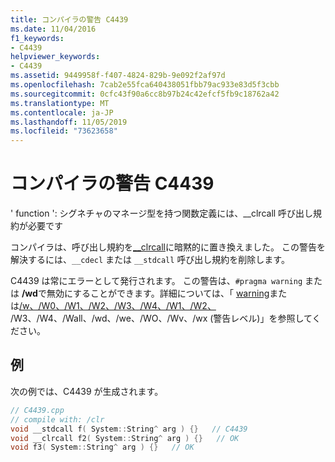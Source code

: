 ```yaml
---
title: コンパイラの警告 C4439
ms.date: 11/04/2016
f1_keywords:
- C4439
helpviewer_keywords:
- C4439
ms.assetid: 9449958f-f407-4824-829b-9e092f2af97d
ms.openlocfilehash: 7cab2e55fca640438051fbb79ac933e83d5f3cbb
ms.sourcegitcommit: 0cfc43f90a6cc8b97b24c42efcf5fb9c18762a42
ms.translationtype: MT
ms.contentlocale: ja-JP
ms.lasthandoff: 11/05/2019
ms.locfileid: "73623658"
---
```

# <a name="compiler-warning-c4439"></a>コンパイラの警告 C4439

' function ': シグネチャのマネージ型を持つ関数定義には、__clrcall 呼び出し規約が必要です

コンパイラは、呼び出し規約を[__clrcall](../../cpp/clrcall.md)に暗黙的に置き換えました。 この警告を解決するには、`__cdecl` または `__stdcall` 呼び出し規約を削除します。

C4439 は常にエラーとして発行されます。 この警告は、`#pragma warning` または **/wd**で無効にすることができます。詳細については、「 [warning](../../preprocessor/warning.md)または[/w、/W0、/W1、/W2、/W3、/W4、/W1、/W2、](../../build/reference/compiler-option-warning-level.md) /W3、/W4、/Wall、/wd、/we、/WO、/Wv、/wx (警告レベル)」を参照してください。

## <a name="example"></a>例

次の例では、C4439 が生成されます。

```cpp
// C4439.cpp
// compile with: /clr
void __stdcall f( System::String^ arg ) {}   // C4439
void __clrcall f2( System::String^ arg ) {}   // OK
void f3( System::String^ arg ) {}   // OK
```